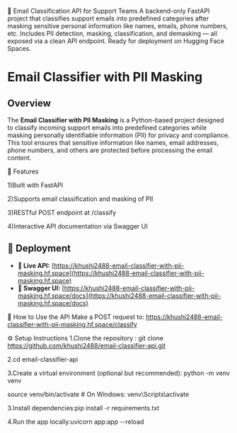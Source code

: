📧 Email Classification API for Support Teams
A backend-only FastAPI project that classifies support emails into predefined categories after masking sensitive personal information like names, emails, phone numbers, etc. Includes PII detection, masking, classification, and demasking — all exposed via a clean API endpoint. Ready for deployment on Hugging Face Spaces.
# Email Classifier with PII Masking

## Overview

The **Email Classifier with PII Masking** is a Python-based project designed to classify incoming support emails into predefined categories while masking personally identifiable information (PII) for privacy and compliance. This tool ensures that sensitive information like names, email addresses, phone numbers, and others are protected before processing the email content.

📌 Features

1)Built with FastAPI

2)Supports email classification and masking of PII

3)RESTful POST endpoint at /classify

4)Interactive API documentation via Swagger UI

## 🚀 Deployment

- **🔗 Live API:** [https://khushi2488-email-classifier-with-pii-masking.hf.space](https://khushi2488-email-classifier-with-pii-masking.hf.space)
- **📄 Swagger UI:** [https://khushi2488-email-classifier-with-pii-masking.hf.space/docs](https://khushi2488-email-classifier-with-pii-masking.hf.space/docs)

🧪 How to Use the API
Make a POST request to: https://khushi2488-email-classifier-with-pii-masking.hf.space/classify

⚙️ Setup Instructions
1.Clone the repository : git clone https://github.com/khushi2488/email-classifier-api.git

2.cd email-classifier-api

3.Create a virtual environment (optional but recommended):
python -m venv venv

source venv/bin/activate  # On Windows: venv\Scripts\activate

3.Install dependencies:pip install -r requirements.txt

4.Run the app locally:uvicorn app:app --reload


